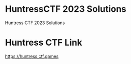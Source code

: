 # HuntressCTF 2023 Solutions
Huntress CTF 2023 Solutions

# Huntress CTF Link
https://huntress.ctf.games
